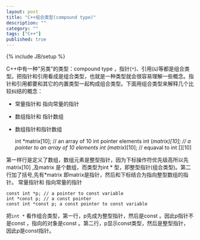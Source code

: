 ```yaml
---
layout: post
title: "C++组合类型(compound type)"
description: ""
category: ""
tags: ["C++"]
published: true
---
```

{% include JB/setup %}



C++中有一种"另类"的类型：compound type ，指针(`*`)、引用(`&`)等都是组合类型。把指针和引用看成是组合类型，也就是一种类型就会很容易理解一些概念。指针和引用都要和其它的内置类型一起构成组合类型。下面用组合类型来解释几个比较纠结的概念：

 - 常量指针和 指向常量的指针
 - 数组指针和 指针数组
 - 数组指针和指针数组

    int *matrix[10]; // an array of 10 int pointer elements
    int (*matrix)[10]; // a pointer to an array of 10 elements
    int (matrix*)[10]; // equaval to int [][10]

 
    
第一样行是定义了数组，数组元素是整型指针，因为下标操作符优先级高所以先matrix[10] ,及matrix 是个数组，而类型为int * 型，即整型指针(组合类型)。第二行加了括号,先有*matrix 即matrix是指针，然后和下标结合为指向整型数组的指针。
常量指针和 指向常量的指针

    const int *p; // a pointer to const variable 
    int *const p; // a const pointer 
    const int *const p; a const pointer to const variable
把`int *` 看作组合类型，第一行，p先成为整型指针，然后是const 。因此p指针不是const ，指向的对象是const 。第二行，p显示const类型，然后是整型指针，因此p是const指针。
